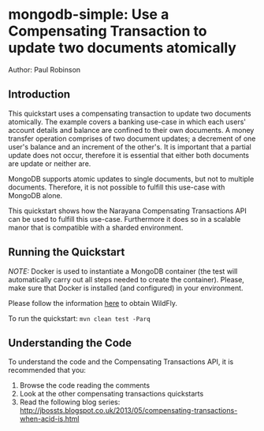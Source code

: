 mongodb-simple: Use a Compensating Transaction to update two documents atomically
=======================================================
Author: Paul Robinson

Introduction
------------

This quickstart uses a compensating transaction to update two documents atomically. The example covers a banking use-case
in which each users' account details and balance are confined to their own documents. A money transfer operation comprises
of two document updates; a decrement of one user's balance and an increment of the other's. It is important that a partial
update does not occur, therefore it is essential that either both documents are update or neither are.

MongoDB supports atomic updates to single documents, but not to multiple documents. Therefore, it is not possible to fulfill
this use-case with MongoDB alone.

This quickstart shows how the Narayana Compensating Transactions API can be used to fulfill this use-case. Furthermore
it does so in a scalable manor that is compatible with a sharded environment.


Running the Quickstart
----------------------

_NOTE:_ Docker is used to instantiate a MongoDB container (the test will automatically carry out all steps needed to create the container).
Please, make sure that Docker is installed (and configured) in your environment.

Please follow the information [here](../../README.md#obtain-wildfly) to obtain WildFly.

To run the quickstart: `mvn clean test -Parq`

Understanding the Code
----------------------

To understand the code and the Compensating Transactions API, it is recommended that you:

1. Browse the code reading the comments
2. Look at the other compensating transactions quickstarts
3. Read the following blog series: http://jbossts.blogspot.co.uk/2013/05/compensating-transactions-when-acid-is.html
